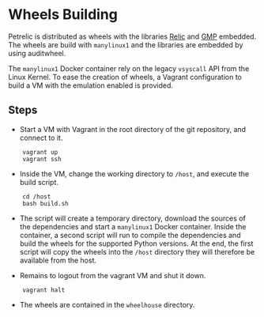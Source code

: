 Wheels Building
===============

Petrelic is distributed as wheels with the libraries [Relic](https://github.com/relic-toolkit/relic) and [GMP](https://gmplib.org/) embedded. The wheels are build with `manylinux1` and the libraries are embedded by using auditwheel.

The `manylinux1` Docker container rely on the legacy `vsyscall` API from the Linux Kernel. To ease the creation of wheels, a Vagrant configuration to build a VM with the emulation enabled is provided.

Steps
-----

* Start a VM with Vagrant in the root directory of the git repository, and connect to it.

```
    vagrant up
    vagrant ssh
```

* Inside the VM, change the working directory to `/host`, and execute the build script.

```
    cd /host
    bash build.sh
```

* The script will create a temporary directory, download the sources of the dependencies and start a `manylinux1` Docker container. Inside the container, a second script will run to compile the dependencies and build the wheels for the supported Python versions. At the end, the first script will copy the wheels into the `/host` directory they will therefore be available from the host.

* Remains to logout from the vagrant VM and shut it down.

```
    vagrant halt
```

* The wheels are contained in the `wheelhouse` directory.
